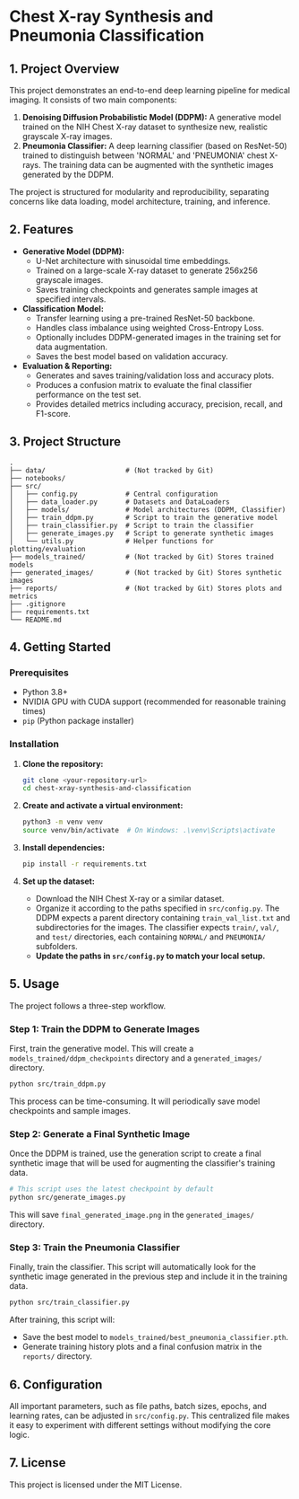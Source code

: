 # Chest X-ray Synthesis and Pneumonia Classification

## 1. Project Overview

This project demonstrates an end-to-end deep learning pipeline for medical imaging. It consists of two main components:

1.  **Denoising Diffusion Probabilistic Model (DDPM):** A generative model trained on the NIH Chest X-ray dataset to synthesize new, realistic grayscale X-ray images.
2.  **Pneumonia Classifier:** A deep learning classifier (based on ResNet-50) trained to distinguish between 'NORMAL' and 'PNEUMONIA' chest X-rays. The training data can be augmented with the synthetic images generated by the DDPM.

The project is structured for modularity and reproducibility, separating concerns like data loading, model architecture, training, and inference.

## 2. Features

-   **Generative Model (DDPM):**
    -   U-Net architecture with sinusoidal time embeddings.
    -   Trained on a large-scale X-ray dataset to generate 256x256 grayscale images.
    -   Saves training checkpoints and generates sample images at specified intervals.
-   **Classification Model:**
    -   Transfer learning using a pre-trained ResNet-50 backbone.
    -   Handles class imbalance using weighted Cross-Entropy Loss.
    -   Optionally includes DDPM-generated images in the training set for data augmentation.
    -   Saves the best model based on validation accuracy.
-   **Evaluation & Reporting:**
    -   Generates and saves training/validation loss and accuracy plots.
    -   Produces a confusion matrix to evaluate the final classifier performance on the test set.
    -   Provides detailed metrics including accuracy, precision, recall, and F1-score.

## 3. Project Structure

```
.
├── data/                    # (Not tracked by Git)
├── notebooks/
├── src/
│   ├── config.py            # Central configuration
│   ├── data_loader.py       # Datasets and DataLoaders
│   ├── models/              # Model architectures (DDPM, Classifier)
│   ├── train_ddpm.py        # Script to train the generative model
│   ├── train_classifier.py  # Script to train the classifier
│   ├── generate_images.py   # Script to generate synthetic images
│   └── utils.py             # Helper functions for plotting/evaluation
├── models_trained/          # (Not tracked by Git) Stores trained models
├── generated_images/        # (Not tracked by Git) Stores synthetic images
├── reports/                 # (Not tracked by Git) Stores plots and metrics
├── .gitignore
├── requirements.txt
└── README.md
```

## 4. Getting Started

### Prerequisites

-   Python 3.8+
-   NVIDIA GPU with CUDA support (recommended for reasonable training times)
-   `pip` (Python package installer)

### Installation

1.  **Clone the repository:**
    ```bash
    git clone <your-repository-url>
    cd chest-xray-synthesis-and-classification
    ```

2.  **Create and activate a virtual environment:**
    ```bash
    python3 -m venv venv
    source venv/bin/activate  # On Windows: .\venv\Scripts\activate
    ```

3.  **Install dependencies:**
    ```bash
    pip install -r requirements.txt
    ```

4.  **Set up the dataset:**
    -   Download the NIH Chest X-ray or a similar dataset.
    -   Organize it according to the paths specified in `src/config.py`. The DDPM expects a parent directory containing `train_val_list.txt` and subdirectories for the images. The classifier expects `train/`, `val/`, and `test/` directories, each containing `NORMAL/` and `PNEUMONIA/` subfolders.
    -   **Update the paths in `src/config.py` to match your local setup.**

## 5. Usage

The project follows a three-step workflow.

### Step 1: Train the DDPM to Generate Images

First, train the generative model. This will create a `models_trained/ddpm_checkpoints` directory and a `generated_images/` directory.

```bash
python src/train_ddpm.py
```

This process can be time-consuming. It will periodically save model checkpoints and sample images.

### Step 2: Generate a Final Synthetic Image

Once the DDPM is trained, use the generation script to create a final synthetic image that will be used for augmenting the classifier's training data.

```bash
# This script uses the latest checkpoint by default
python src/generate_images.py
```
This will save `final_generated_image.png` in the `generated_images/` directory.

### Step 3: Train the Pneumonia Classifier

Finally, train the classifier. This script will automatically look for the synthetic image generated in the previous step and include it in the training data.

```bash
python src/train_classifier.py
```
After training, this script will:
- Save the best model to `models_trained/best_pneumonia_classifier.pth`.
- Generate training history plots and a final confusion matrix in the `reports/` directory.

## 6. Configuration

All important parameters, such as file paths, batch sizes, epochs, and learning rates, can be adjusted in `src/config.py`. This centralized file makes it easy to experiment with different settings without modifying the core logic.

## 7. License

This project is licensed under the MIT License.

